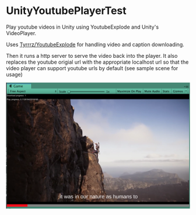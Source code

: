 # UnityYoutubePlayerTest
Play youtube videos in Unity using YoutubeExplode and Unity's VideoPlayer.

Uses [Tyrrrz/YoutubeExplode](https://github.com/Tyrrrz/YoutubeExplode) for handling video and caption downloading.

Then it runs a http server to serve the video back into the player.
It also replaces the youtube origial url with the appropriate localhost url so that the video player can support youtube urls by default (see sample scene for usage)

![](screenshot.png)
